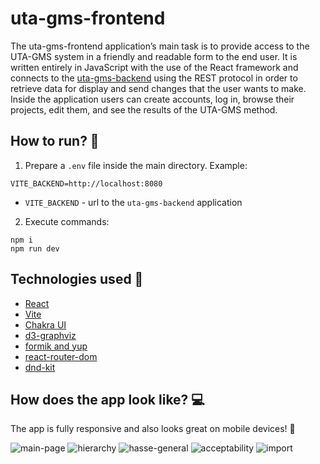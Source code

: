 # uta-gms-frontend

The uta-gms-frontend application’s main task is to provide access to the UTA-GMS system in a friendly and readable form to the end user. 
It is written entirely in JavaScript with the use of the React framework and connects to the [uta-gms-backend](https://github.com/UTA-WESOME/uta-gms-backend) using the REST
protocol in order to retrieve data for display and send changes that the user wants to make. Inside
the application users can create accounts, log in, browse their projects, edit them, and see the results of the UTA-GMS method.

## How to run? 🚀

1. Prepare a `.env` file inside the main directory. Example:
```
VITE_BACKEND=http://localhost:8080
```
- `VITE_BACKEND` - url to the `uta-gms-backend` application

2. Execute commands:
```commandline
npm i
npm run dev
```

## Technologies used 🔨

- [React](https://react.dev/)
- [Vite](https://vitejs.dev/)
- [Chakra UI](https://chakra-ui.com/)
- [d3-graphviz](https://github.com/magjac/d3-graphviz)
- [formik and yup](https://formik.org/)
- [react-router-dom](https://reactrouter.com/en/main)
- [dnd-kit](https://dndkit.com/)

## How does the app look like? 💻

The app is fully responsive and also looks great on mobile devices! 📱

![main-page](https://github.com/UTA-WESOME/uta-gms-frontend/assets/91278796/6df96717-ae79-4aae-9168-7d18b4eefd18)
![hierarchy](https://github.com/UTA-WESOME/uta-gms-frontend/assets/91278796/ced77ae6-d837-47b6-bcbe-6c976bced859)
![hasse-general](https://github.com/UTA-WESOME/uta-gms-frontend/assets/91278796/c32faef6-4169-4c9c-aafd-0a7bb28fa91f)
![acceptability](https://github.com/UTA-WESOME/uta-gms-frontend/assets/91278796/1131c834-6b59-4968-b273-e4a4b4ad636c)
![import](https://github.com/UTA-WESOME/uta-gms-frontend/assets/91278796/a8b4d9ab-9623-40a5-8673-c40f5b421a38)


